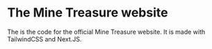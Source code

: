# The Mine Treasure website

The is the code for the official Mine Treasure website. It is made with TailwindCSS and Next.JS.
